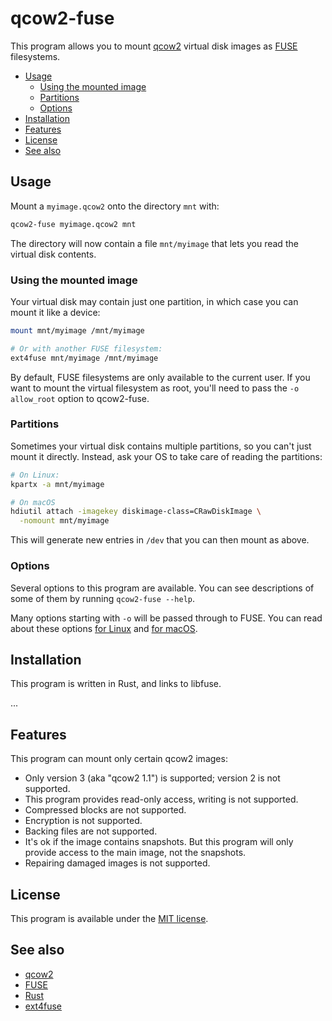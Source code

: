 # qcow2-fuse

This program allows you to mount [qcow2](https://en.wikipedia.org/wiki/Qcow) virtual disk images as [FUSE](https://github.com/libfuse/libfuse) filesystems. 

* [Usage](#Usage)
    * [Using the mounted image](#Using-the-mounted-image)
    * [Partitions](#Partitions)
    * [Options](#Options)
* [Installation](#Installation)
* [Features](#Features)
* [License](#License)
* [See also](#See-also)

## Usage

Mount a `myimage.qcow2` onto the directory `mnt` with:

```sh
qcow2-fuse myimage.qcow2 mnt
```

The directory will now contain a file `mnt/myimage` that lets you read the virtual disk contents.

### Using the mounted image

Your virtual disk may contain just one partition, in which case you can mount it like a device:

```sh
mount mnt/myimage /mnt/myimage

# Or with another FUSE filesystem:
ext4fuse mnt/myimage /mnt/myimage
```

By default, FUSE filesystems are only available to the current user. If you want to mount the virtual filesystem as root, you'll need to pass the `-o allow_root` option to qcow2-fuse.

### Partitions

Sometimes your virtual disk contains multiple partitions, so you can't just mount it directly. Instead, ask your OS to take care of reading the partitions:

```sh
# On Linux:
kpartx -a mnt/myimage

# On macOS
hdiutil attach -imagekey diskimage-class=CRawDiskImage \
  -nomount mnt/myimage
```

This will generate new entries in `/dev` that you can then mount as above.

### Options

Several options to this program are available. You can see descriptions of some of them by running `qcow2-fuse --help`.

Many options starting with `-o` will be passed through to FUSE. You can read about these options [for Linux](http://manpages.ubuntu.com/manpages/xenial/man8/mount.fuse.8.html) and [for macOS](https://github.com/osxfuse/osxfuse/wiki/Mount-options).

## Installation

This program is written in Rust, and links to libfuse.

...

## Features

This program can mount only certain qcow2 images:

* Only version 3 (aka "qcow2 1.1") is supported; version 2 is not supported.
* This program provides read-only access, writing is not supported.
* Compressed blocks are not supported.
* Encryption is not supported.
* Backing files are not supported.
* It's ok if the image contains snapshots. But this program will only provide access to the main image, not the snapshots.
* Repairing damaged images is not supported.


## License

This program is available under the [MIT license](MIT-LICENSE).

## See also

* [qcow2](https://en.wikipedia.org/wiki/Qcow)
* [FUSE](https://github.com/libfuse/libfuse)
* [Rust](https://www.rust-lang.org)
* [ext4fuse](https://github.com/gerard/ext4fuse)
